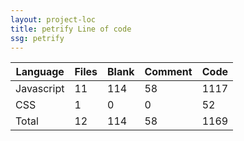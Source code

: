 ```yaml
---
layout: project-loc
title: petrify Line of code
ssg: petrify
---
```

<div class="table-responsive">
<table class="table">
<thead><tr>
<th>Language</th>
<th>Files</th>
<th>Blank</th>
<th>Comment</th>
<th>Code</th>
</tr></thead><tbody>
<tr><td>Javascript</td><td> 11</td><td> 114</td><td> 58</td><td> 1117</td></tr>
<tr><td>CSS</td><td> 1</td><td> 0</td><td> 0</td><td> 52</td></tr>
<tr><td>Total</td><td>12</td><td>114</td><td>58</td><td>1169</td></tr>
</tbody></table></div>
